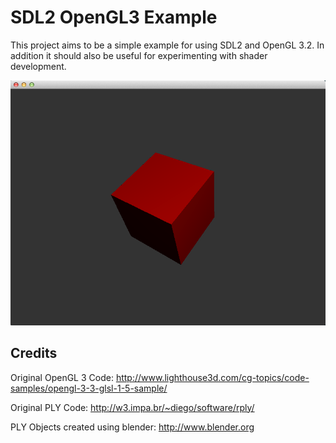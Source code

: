 SDL2 OpenGL3 Example
====================
This project aims to be a simple example for using SDL2 and OpenGL 3.2.  In
addition it should also be useful for experimenting with shader development.

![Alt text](https://github.com/hurricanerix/sdl2_opengl3/raw/master/resources/screenshot.png "Screenshot")


Credits
-------
Original OpenGL 3 Code:
http://www.lighthouse3d.com/cg-topics/code-samples/opengl-3-3-glsl-1-5-sample/

Original PLY Code:
http://w3.impa.br/~diego/software/rply/

PLY Objects created using blender:
http://www.blender.org
